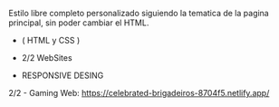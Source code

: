 Estilo libre completo personalizado siguiendo la tematica de la pagina principal, sin poder cambiar el HTML.
  
   + ( HTML y CSS )
            
   + 2/2 WebSites
          
   + RESPONSIVE DESING

   2/2 - Gaming Web: https://celebrated-brigadeiros-8704f5.netlify.app/
